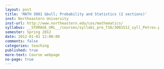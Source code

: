 ```yaml
---
layout: post
title: 'MATH 3081 &bull; Probability and Statistics (2 sections)'
inst: Northeastern University
inst-url: http://www.northeastern.edu/cos/mathematics/
syllabus: __STORAGE_URL__/courses/syllabi_pre_f16/3081S12_syll_Petrov.pdf
semester: Spring 2012
date: 2012-01-01 12:00:00
comments: false
categories: teaching
published: true
more-text: Course webpage
no-page: true
---
```

